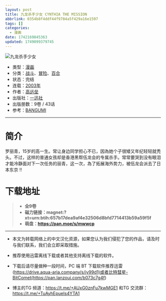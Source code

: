 ```yaml
---
layout: post
title: 九龙杀手少女 CYNTHIA THE MISSION
abbrlink: 0354b8f4ddf44f9784a5f429a16e1597
tags: []
categories:
  - 漫画
date: 1742169845363
updated: 1749099379745
---
```


![九龙杀手少女](https://ipfs.io/ipfs/QmWk9PGB32gF72ouxiZAd9vcKyYs3oS3AsUDmirRvGmQjp?filename=%E4%B9%9D%E9%BE%99%E6%9D%80%E6%89%8B%E5%B0%91%E5%A5%B3.jpg)

- 类型：[漫画](/index.php/category/漫画)
- 分类：[战斗](/index.php/category/战斗)、[冒险](/index.php/category/冒险)、[百合](/index.php/category/百合)
- 状态：完结
- 连载：[2003年](/index.php/category/2003年)
- 作者：[高远垒](/index.php/category/高远垒)
- 出版社：[一迅社](/index.php/category/一迅社)
- 出版册数：9卷 / 43话
- 参考：[BANGUMI](https://bangumi.tv/subject/60193)

***

# 简介

罗丽青，15岁的高一生。常让身边同学担心不已，因為她个子很矮又年纪轻轻就秃头。不过，这样的普通女孩却是香港黑帮伍龙会的专属杀手。常常要哭到没有眼泪才能冷静面对下一次任务的丽青，这一次，為了拓展海外势力，被伍龙会派去了日本东京 !!

# 下载地址

> - **全9卷**
> - **磁力链接：magnet:?xt=urn:btih:657b17dea9af4e32506d8bfd7714413b59a59f5f**
> - **萌盘：<https://pan.moe/s/mwwcp>**

***

- 本文为转载网络上的中文汉化资源，如果您认为我们侵犯了您的作品，请及时与我们联系，我们会立即采取措施。

- 推荐使用迅雷离线下载或者其他支持离线下载的软件。

- 下载后请尽量做种一段时间，PC 端 BT 下载软件推荐迅雷(<https://drive.aqua-aria.company/s/jv99d1)或者比特彗星-BitComet(https://pan.lanzouj.com/b073c7g4f>)

- 博主的TG 频道：<https://t.me/+AUxG0znFu7kwMGE1> 和TG 交流群：<https://t.me/+TuAyhEpueIs4YTA1>
